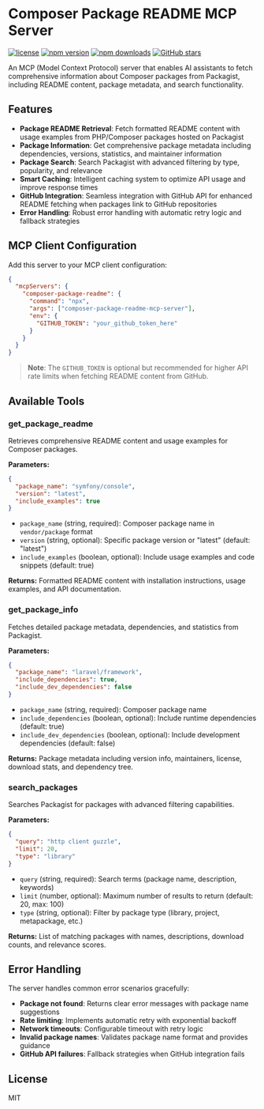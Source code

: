# Composer Package README MCP Server

[![license](https://img.shields.io/npm/l/composer-package-readme-mcp-server)](https://github.com/elchika-inc/composer-package-readme-mcp-server/blob/main/LICENSE)
[![npm version](https://img.shields.io/npm/v/composer-package-readme-mcp-server)](https://www.npmjs.com/package/composer-package-readme-mcp-server)
[![npm downloads](https://img.shields.io/npm/dm/composer-package-readme-mcp-server)](https://www.npmjs.com/package/composer-package-readme-mcp-server)
[![GitHub stars](https://img.shields.io/github/stars/elchika-inc/composer-package-readme-mcp-server)](https://github.com/elchika-inc/composer-package-readme-mcp-server)

An MCP (Model Context Protocol) server that enables AI assistants to fetch comprehensive information about Composer packages from Packagist, including README content, package metadata, and search functionality.

## Features

- **Package README Retrieval**: Fetch formatted README content with usage examples from PHP/Composer packages hosted on Packagist
- **Package Information**: Get comprehensive package metadata including dependencies, versions, statistics, and maintainer information
- **Package Search**: Search Packagist with advanced filtering by type, popularity, and relevance
- **Smart Caching**: Intelligent caching system to optimize API usage and improve response times
- **GitHub Integration**: Seamless integration with GitHub API for enhanced README fetching when packages link to GitHub repositories
- **Error Handling**: Robust error handling with automatic retry logic and fallback strategies

## MCP Client Configuration

Add this server to your MCP client configuration:

```json
{
  "mcpServers": {
    "composer-package-readme": {
      "command": "npx",
      "args": ["composer-package-readme-mcp-server"],
      "env": {
        "GITHUB_TOKEN": "your_github_token_here"
      }
    }
  }
}
```

> **Note**: The `GITHUB_TOKEN` is optional but recommended for higher API rate limits when fetching README content from GitHub.

## Available Tools

### get_package_readme

Retrieves comprehensive README content and usage examples for Composer packages.

**Parameters:**
```json
{
  "package_name": "symfony/console",
  "version": "latest",
  "include_examples": true
}
```

- `package_name` (string, required): Composer package name in `vendor/package` format
- `version` (string, optional): Specific package version or "latest" (default: "latest")
- `include_examples` (boolean, optional): Include usage examples and code snippets (default: true)

**Returns:** Formatted README content with installation instructions, usage examples, and API documentation.

### get_package_info

Fetches detailed package metadata, dependencies, and statistics from Packagist.

**Parameters:**
```json
{
  "package_name": "laravel/framework",
  "include_dependencies": true,
  "include_dev_dependencies": false
}
```

- `package_name` (string, required): Composer package name
- `include_dependencies` (boolean, optional): Include runtime dependencies (default: true)
- `include_dev_dependencies` (boolean, optional): Include development dependencies (default: false)

**Returns:** Package metadata including version info, maintainers, license, download stats, and dependency tree.

### search_packages

Searches Packagist for packages with advanced filtering capabilities.

**Parameters:**
```json
{
  "query": "http client guzzle",
  "limit": 20,
  "type": "library"
}
```

- `query` (string, required): Search terms (package name, description, keywords)
- `limit` (number, optional): Maximum number of results to return (default: 20, max: 100)
- `type` (string, optional): Filter by package type (library, project, metapackage, etc.)

**Returns:** List of matching packages with names, descriptions, download counts, and relevance scores.

## Error Handling

The server handles common error scenarios gracefully:

- **Package not found**: Returns clear error messages with package name suggestions
- **Rate limiting**: Implements automatic retry with exponential backoff
- **Network timeouts**: Configurable timeout with retry logic
- **Invalid package names**: Validates package name format and provides guidance
- **GitHub API failures**: Fallback strategies when GitHub integration fails

## License

MIT